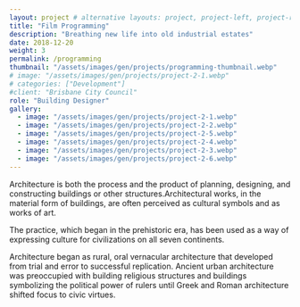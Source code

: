 ```yaml
---
layout: project # alternative layouts: project, project-left, project-right, project-top
title: "Film Programming"
description: "Breathing new life into old industrial estates"
date: 2018-12-20
weight: 3
permalink: /programming
thumbnail: "/assets/images/gen/projects/programming-thumbnail.webp"
# image: "/assets/images/gen/projects/project-2-1.webp"
# categories: ["Development"]
#client: "Brisbane City Council"
role: "Building Designer"
gallery:
  - image: "/assets/images/gen/projects/project-2-1.webp"
  - image: "/assets/images/gen/projects/project-2-2.webp"
  - image: "/assets/images/gen/projects/project-2-5.webp"
  - image: "/assets/images/gen/projects/project-2-4.webp"
  - image: "/assets/images/gen/projects/project-2-3.webp"
  - image: "/assets/images/gen/projects/project-2-6.webp"
---
```


Architecture is both the process and the product of planning, designing, and constructing buildings or other structures.Architectural works, in the material form of buildings, are often perceived as cultural symbols and as works of art.

The practice, which began in the prehistoric era, has been used as a way of expressing culture for civilizations on all seven continents.

Architecture began as rural, oral vernacular architecture that developed from trial and error to successful replication. Ancient urban architecture was preoccupied with building religious structures and buildings symbolizing the political power of rulers until Greek and Roman architecture shifted focus to civic virtues.
